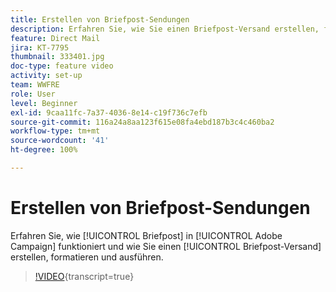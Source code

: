 ```yaml
---
title: Erstellen von Briefpost-Sendungen
description: Erfahren Sie, wie Sie einen Briefpost-Versand erstellen, formatieren und ausführen.
feature: Direct Mail
jira: KT-7795
thumbnail: 333401.jpg
doc-type: feature video
activity: set-up
team: WWFRE
role: User
level: Beginner
exl-id: 9caa11fc-7a37-4036-8e14-c19f736c7efb
source-git-commit: 116a24a8aa123f615e08fa4ebd187b3c4c460ba2
workflow-type: tm+mt
source-wordcount: '41'
ht-degree: 100%

---
```


# Erstellen von Briefpost-Sendungen

Erfahren Sie, wie [!UICONTROL Briefpost] in [!UICONTROL Adobe Campaign] funktioniert und wie Sie einen [!UICONTROL Briefpost-Versand] erstellen, formatieren und ausführen.

>[!VIDEO](https://video.tv.adobe.com/v/333401?quality=12&learn=on){transcript=true}
